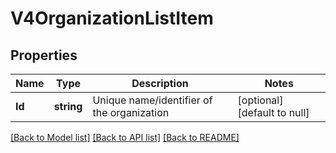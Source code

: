 # V4OrganizationListItem

## Properties
Name | Type | Description | Notes
------------ | ------------- | ------------- | -------------
**Id** | **string** | Unique name/identifier of the organization | [optional] [default to null]

[[Back to Model list]](../README.md#documentation-for-models) [[Back to API list]](../README.md#documentation-for-api-endpoints) [[Back to README]](../README.md)


